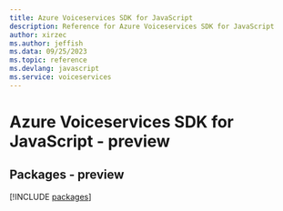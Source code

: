 ```yaml
---
title: Azure Voiceservices SDK for JavaScript
description: Reference for Azure Voiceservices SDK for JavaScript
author: xirzec
ms.author: jeffish
ms.data: 09/25/2023
ms.topic: reference
ms.devlang: javascript
ms.service: voiceservices
---
```

# Azure Voiceservices SDK for JavaScript - preview
## Packages - preview
[!INCLUDE [packages](voiceservices-index.md)]